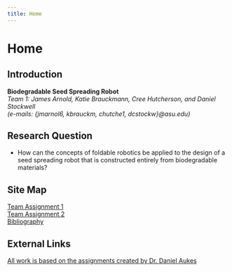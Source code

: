 ```yaml
---
title: Home
---
```


# Home

## Introduction

**Biodegradable Seed Spreading Robot**  
_Team 1: James Arnold, Katie Brauckmann, Cree Hutcherson, and Daniel Stockwell_   
_(e-mails: {jmarnol6, kbrauckm, chutche1, dcstockw}@asu.edu)_

## Research Question

* How can the concepts of foldable robotics be applied to the design of a seed spreading robot that is constructed entirely from biodegradable materials?

## Site Map

[Team Assignment 1](/assignment1)   
[Team Assignment 2](/assignment2)  
[Bibliography](/bibliography)

## External Links

[All work is based on the assignments created by Dr. Daniel Aukes](https://egr557.github.io/)
